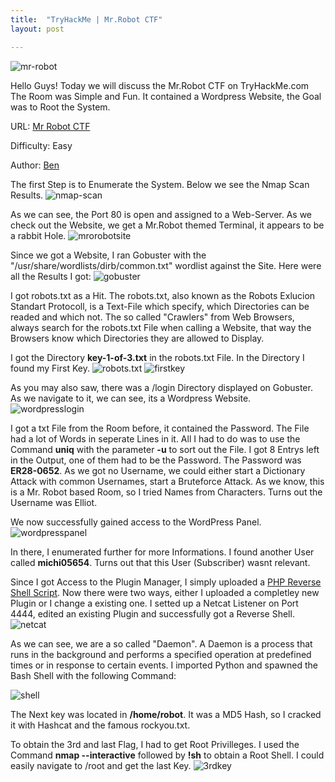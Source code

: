 ```yaml
---
title:  "TryHackMe | Mr.Robot CTF"
layout: post

---
```

![mr-robot](https://www.hdwallpapers.in/walls/mr_robot_hd_4k_8k-HD.jpg)

Hello Guys!
Today we will discuss the Mr.Robot CTF on TryHackMe.com
The Room was Simple and Fun. It contained a Wordpress Website, the Goal was to Root the System.

URL: [Mr Robot CTF](https://tryhackme.com/room/mrrobot)

Difficulty: Easy

Author: [Ben](https://tryhackme.com/p/ben)
 



The first Step is to Enumerate the System. Below we see the Nmap Scan Results.
![nmap-scan](https://cdn.discordapp.com/attachments/723180241140318278/732637299380322304/unknown.png)


As we can see, the Port 80 is open and assigned to a Web-Server. As we check out the Website,
we get a Mr.Robot themed Terminal, it appears to be a rabbit Hole.
![mrorobotsite](https://cdn.discordapp.com/attachments/723180241140318278/732638395393900554/unknown.png)

Since we got a Website, I ran Gobuster with the "/usr/share/wordlists/dirb/common.txt" wordlist against the
Site. Here were all the Results I got:
![gobuster](https://cdn.discordapp.com/attachments/723180241140318278/732642289565958225/unknown.png)
 
I got robots.txt as a Hit. The robots.txt, also known as the Robots Exlucion Standart Protocoll, is a Text-File which specify, which 
Directories can be readed and which not. The so called "Crawlers" from Web Browsers, always search for the 
robots.txt File when calling a Website, that way the Browsers know which Directories they are allowed to Display.

I got the Directory **key-1-of-3.txt** in the robots.txt File. In the Directory I found my First Key.
![robots.txt](https://cdn.discordapp.com/attachments/723180241140318278/732640712604254228/unknown.png)
![firstkey](https://cdn.discordapp.com/attachments/723180241140318278/732640932029136946/unknown.png)

As you may also saw, there was a /login Directory displayed on Gobuster. As we navigate to it,
we can see, its a Wordpress Website. 
![wordpresslogin](https://cdn.discordapp.com/attachments/723180241140318278/732643118310228050/unknown.png)

I got a txt File from the Room before, it contained the Password. The File had a lot of Words in seperate Lines in it. All I had to do was to
use the Command **uniq** with the parameter **-u** to sort out the File. I got 8 Entrys left in the Output, one of them had to be the Password. The Password was
**ER28-0652**.
As we got no Username, we could either start a Dictionary Attack with common Usernames, start a Bruteforce Attack. As we know, this is a Mr. Robot based 
Room, so I tried Names from Characters. Turns out the Username was Elliot.

We now successfully gained access to the WordPress Panel.   
![wordpresspanel](https://cdn.discordapp.com/attachments/723180241140318278/732666213263474889/unknown.png)

In there, I enumerated further for more Informations. I found another User called **michi05654**. Turns out that this User (Subscriber) wasnt relevant.

Since I got Access to the Plugin Manager, I simply uploaded a [PHP Reverse Shell Script](http://pentestmonkey.net/tools/web-shells/php-reverse-shell). 
Now there were two ways, either I uploaded a completley new Plugin or I change a existing one. I setted up a Netcat Listener on Port 4444, edited an existing Plugin and successfully
got a Reverse Shell. 
![netcat](https://cdn.discordapp.com/attachments/723180241140318278/732673375519899749/unknown.png)

As we can see, we are a so called "Daemon". A Daemon is  a process that runs in the background and performs a specified operation at predefined times or in response to certain events. 
I imported Python and spawned the Bash Shell with the following Command:
 
![shell](https://cdn.discordapp.com/attachments/723180241140318278/732676093378560100/unknown.png)

The Next key was located in **/home/robot**. It was a MD5 Hash, so I cracked it with Hashcat and the famous rockyou.txt.

To obtain the 3rd and last Flag, I had to get Root Privilleges. I used the Command **nmap --interactive** followed by **!sh** to obtain a Root Shell.
I could easily navigate to /root and get the last Key. 
![3rdkey](https://cdn.discordapp.com/attachments/723180241140318278/732681441464418419/unknown.png)


